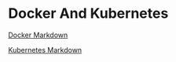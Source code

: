 # Docker And Kubernetes

[Docker Markdown](https://github.com/Anujangalapalli/Docker-and-Kubernetes/blob/main/Docker.md) 

[Kubernetes Markdown](https://github.com/Anujangalapalli/Docker-and-Kubernetes/blob/main/Kubernetes.md)

